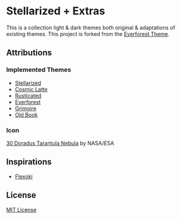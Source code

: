 # Stellarized + Extras

This is a collection light & dark themes both original & adaptations of existing themes. This project is forked from the [Everforest Theme](https://github.com/sainnhe/everforest-vscode/).

## Attributions

### Implemented Themes

- [Stellarized](https://github.com/haystackandroid/stellarized)
- [Cosmic Latte](https://github.com/haystackandroid/cosmic_latte)
- [Rusticated](https://github.com/haystackandroid/rusticated)
- [Everforest](https://github.com/sainnhe/everforest)
- [Grimoire](https://github.com/sainnhe/archived-colors/blob/master/colors/grimoire.vim)
- [Old Book](https://github.com/PoisonIsBestType/OldBook/)

### Icon

[30 Doradus Tarantula Nebula](https://esahubble.org/images/heic1206a/) by NASA/ESA

## Inspirations

- [Flexoki](https://stephango.com/flexoki)

## License

[MIT License](https://github.com/sainnhe/everforest-vscode/blob/master/LICENSE)
